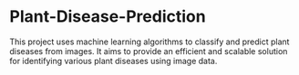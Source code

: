 # Plant-Disease-Prediction
 This project uses machine learning algorithms to classify and predict plant diseases from images. It aims to provide an efficient and scalable solution for identifying various plant diseases using image data.
